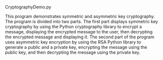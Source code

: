 CryptographyDemo.py

This program demonstrates symmetric and asymmetric key cryptography. The program is divided into two parts. The first part displays symmetric key cryptography by using the Python cryptography library to encrypt a message, displaying the encrypted message to the user, then decrypting the encrypted message and displaying it. The second part of the program uses asymmetric key encryption by using the RSA Python library to generate a public and a private key, encrypting the message using the public key, and then decrypting the message using the private key.
